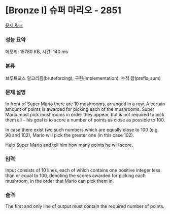 # [Bronze I] 슈퍼 마리오 - 2851 

[문제 링크](https://www.acmicpc.net/problem/2851) 

### 성능 요약

메모리: 15780 KB, 시간: 140 ms

### 분류

브루트포스 알고리즘(bruteforcing), 구현(implementation), 누적 합(prefix_sum)

### 문제 설명

<p>In front of Super Mario there are 10 mushrooms, arranged in a row. A certain amount of points is awarded for picking each of the mushrooms. Super Mario must pick mushrooms in order they appear, but is not required to pick them all – his goal is to score a number of points as close as possible to 100. </p>

<p>In case there exist two such numbers which are equally close to 100 (e.g. 98 and 102), Mario will pick the greater one (in this case 102). </p>

<p>Help Super Mario and tell him how many points he will score.</p>

### 입력 

 <p>Input consists of 10 lines, each of which contains one positive integer less than or equal to 100, denoting the scores awarded for picking each mushroom, in the order that Mario can pick them in. </p>

### 출력 

 <p>The first and only line of output must contain the required number of points. </p>

<p> </p>

